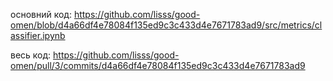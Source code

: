 основний код: https://github.com/lisss/good-omen/blob/d4a66df4e78084f135ed9c3c433d4e7671783ad9/src/metrics/classifier.ipynb

весь код: https://github.com/lisss/good-omen/pull/3/commits/d4a66df4e78084f135ed9c3c433d4e7671783ad9
